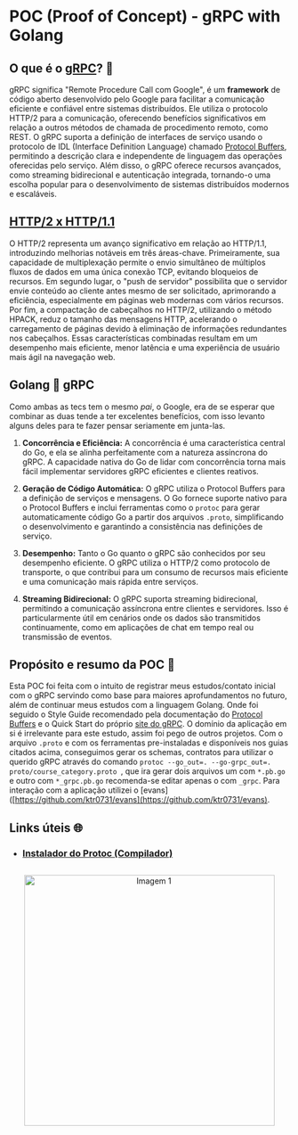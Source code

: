 # POC (Proof of Concept) - gRPC with Golang

  

## O que é o [gRPC](https://grpc.io/)? :thinking:

  gRPC significa "Remote Procedure Call com Google", é um **framework** de código aberto desenvolvido pelo Google para facilitar a comunicação eficiente e confiável entre sistemas distribuídos. Ele utiliza o protocolo HTTP/2 para a comunicação, oferecendo benefícios significativos em relação a outros métodos de chamada de procedimento remoto, como REST. O gRPC suporta a definição de interfaces de serviço usando o protocolo de IDL (Interface Definition Language) chamado [Protocol Buffers](https://github.com/protocolbuffers/protobuf), permitindo a descrição clara e independente de linguagem das operações oferecidas pelo serviço. Além disso, o gRPC oferece recursos avançados, como streaming bidirecional e autenticação integrada, tornando-o uma escolha popular para o desenvolvimento de sistemas distribuídos modernos e escaláveis.



## [HTTP/2 x HTTP/1.1 ](https://www.cloudflare.com/pt-br/learning/performance/http2-vs-http1.1/)
O HTTP/2 representa um avanço significativo em relação ao HTTP/1.1, introduzindo melhorias notáveis em três áreas-chave. Primeiramente, sua capacidade de multiplexação permite o envio simultâneo de múltiplos fluxos de dados em uma única conexão TCP, evitando bloqueios de recursos. Em segundo lugar, o "push de servidor" possibilita que o servidor envie conteúdo ao cliente antes mesmo de ser solicitado, aprimorando a eficiência, especialmente em páginas web modernas com vários recursos. Por fim, a compactação de cabeçalhos no HTTP/2, utilizando o método HPACK, reduz o tamanho das mensagens HTTP, acelerando o carregamento de páginas devido à eliminação de informações redundantes nos cabeçalhos. Essas características combinadas resultam em um desempenho mais eficiente, menor latência e uma experiência de usuário mais ágil na navegação web.

## Golang :blue_heart: gRPC
Como ambas as tecs tem o mesmo *pai*, o Google, era de se esperar que combinar as duas tende a ter excelentes benefícios, com isso levanto alguns deles para te fazer pensar seriamente em junta-las. 
1.  **Concorrência e Eficiência:** A concorrência é uma característica central do Go, e ela se alinha perfeitamente com a natureza assíncrona do gRPC. A capacidade nativa do Go de lidar com concorrência torna mais fácil implementar servidores gRPC eficientes e clientes reativos.
    
2.  **Geração de Código Automática:** O gRPC utiliza o Protocol Buffers para a definição de serviços e mensagens. O Go fornece suporte nativo para o Protocol Buffers e inclui ferramentas como o `protoc` para gerar automaticamente código Go a partir dos arquivos `.proto`, simplificando o desenvolvimento e garantindo a consistência nas definições de serviço.
    
3.  **Desempenho:** Tanto o Go quanto o gRPC são conhecidos por seu desempenho eficiente. O gRPC utiliza o HTTP/2 como protocolo de transporte, o que contribui para um consumo de recursos mais eficiente e uma comunicação mais rápida entre serviços.
    
4.  **Streaming Bidirecional:** O gRPC suporta streaming bidirecional, permitindo a comunicação assíncrona entre clientes e servidores. Isso é particularmente útil em cenários onde os dados são transmitidos continuamente, como em aplicações de chat em tempo real ou transmissão de eventos.
    


## Propósito e resumo da POC :mage:

Esta POC foi feita com o intuito de registrar meus estudos/contato inicial com o gRPC servindo como base para maiores aprofundamentos no futuro, além de continuar meus estudos com a linguagem Golang. Onde foi seguido o Style Guide recomendado pela documentação do [Protocol Buffers](https://protobuf.dev/programming-guides/style/) e o Quick Start do próprio [site do gRPC](https://grpc.io/docs/languages/go/quickstart/). O domínio da aplicação em si é irrelevante para este estudo, assim foi pego de outros projetos. Com o arquivo ``.proto`` e com os ferramentas pre-instaladas e disponíveis nos guias citados acima, conseguimos gerar os schemas, contratos para utilizar o querido gRPC através do comando ``protoc --go_out=. --go-grpc_out=. proto/course_category.proto ``, que ira gerar dois arquivos um com ``*.pb.go`` e outro com ``*_grpc.pb.go`` recomenda-se editar apenas o com ``_grpc``. Para interação com a aplicação utilizei o [evans]([https://github.com/ktr0731/evans](https://github.com/ktr0731/evans).


## Links úteis :globe_with_meridians:
- ### [Instalador do Protoc (Compilador)](https://grpc.io/docs/protoc-installation/)
	
## 
<p align="center">
  <img src="https://miro.medium.com/v2/resize:fit:1024/1*TOvc8I_1CAEIiv9aFrnaUg.png" height="450" alt="Imagem 1">
</p>
